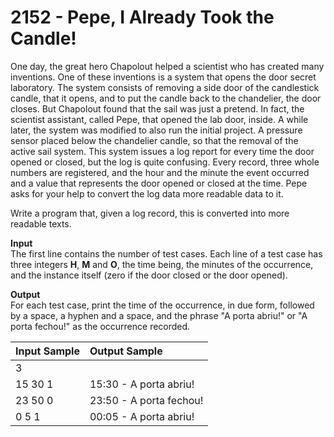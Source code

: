 # 2152 - Pepe, I Already Took the Candle!

One day, the great hero Chapolout helped a scientist who has created many inventions. One of these inventions is a system that opens the door secret laboratory. The system consists of removing a side door of the candlestick candle, that it opens, and to put the candle back to the chandelier, the door closes. But Chapolout found that the sail was just a pretend. In fact, the scientist assistant, called Pepe, that opened the lab door, inside. A while later, the system was modified to also run the initial project. A pressure sensor placed below the chandelier candle, so that the removal of the active sail system. This system issues a log report for every time the door opened or closed, but the log is quite confusing. Every record, three whole numbers are registered, and the hour and the minute the event occurred and a value that represents the door opened or closed at the time. Pepe asks for your help to convert the log data more readable data to it.

Write a program that, given a log record, this is converted into more readable texts.

**Input**<br>
The first line contains the number of test cases. Each line of a test case has three integers **H**, **M** and **O**, the time being, the minutes of the occurrence, and the instance itself (zero if the door closed or the door opened).

**Output**<br>
For each test case, print the time of the occurrence, in due form, followed by a space, a hyphen and a space, and the phrase "A porta abriu!" or "A porta fechou!" as the occurrence recorded.

| Input Sample | Output Sample           |
|:-------------|:------------------------|
| 3            |                         |
| 15 30 1      | 15:30 - A porta abriu!  |
| 23 50 0      | 23:50 - A porta fechou! |
| 0 5 1        | 00:05 - A porta abriu!  |





